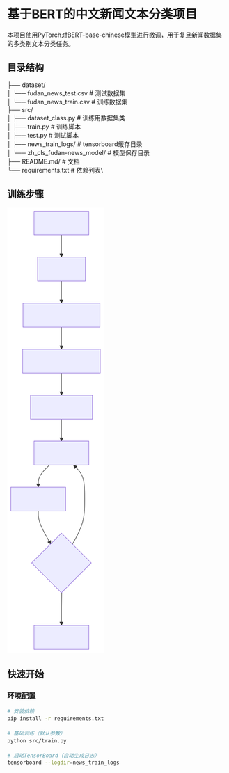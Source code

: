 # 基于BERT的中文新闻文本分类项目

本项目使用PyTorch对BERT-base-chinese模型进行微调，用于复旦新闻数据集的多类别文本分类任务。
## 目录结构
├── dataset/\
│ └── fudan_news_test.csv # 测试数据集\
│ └── fudan_news_train.csv # 训练数据集\
├── src/\
│ ├── dataset_class.py # 训练用数据集类\
│ ├── train.py # 训练脚本\
│ ├── test.py # 测试脚本\
│ ├── news_train_logs/ # tensorboard缓存目录\
│ └── zh_cls_fudan-news_model/ # 模型保存目录\
├── README.md/ # 文档\
└── requirements.txt # 依赖列表\
## 训练步骤
![训练流程图](mermaid_1.svg)
## 快速开始

### 环境配置
```bash
# 安装依赖
pip install -r requirements.txt

# 基础训练（默认参数）
python src/train.py

# 启动TensorBoard（自动生成日志）
tensorboard --logdir=news_train_logs